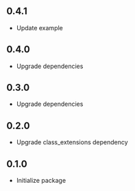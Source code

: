 ## 0.4.1
* Update example

## 0.4.0
* Upgrade dependencies

## 0.3.0
* Upgrade dependencies

## 0.2.0
* Upgrade class_extensions dependency

## 0.1.0
* Initialize package
